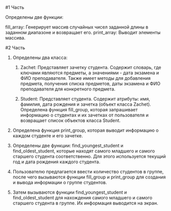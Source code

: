 #1 Часть

Определены две функции:

fill_array: Генерирует массив случайных чисел заданной длины в заданном диапазоне и возвращает его.
print_array: Выводит элементы массива.

#2 Часть

1) Определены два класса:

    1) Zachet: Представляет зачетку студента. Содержит словарь, где ключами являются предметы, а значениями - дата экзамена и ФИО преподавателя. Также имеет методы для добавления предмета, получения списка предметов, даты экзамена и ФИО преподавателя для конкретного предмета.

    2) Student: Представляет студента. Содержит атрибуты: имя, фамилия, дата рождения и зачетка (объект класса Zachet).
Определена функция fill_group, которая запрашивает информацию о студентах и их зачетках от пользователя и возвращает список объектов класса Student.

2) Определена функция print_group, которая выводит информацию о каждом студенте и его зачетке.

3) Определены две функции: find_youngest_student и find_oldest_student, которые находят самого младшего и самого старшего студента соответственно. Для этого используется текущий год и дата рождения каждого студента.

4) Пользователю предлагается ввести количество студентов в группе, после чего вызываются функции fill_group и print_group для создания и вывода информации о группе студентов.

4) Затем вызываются функции find_youngest_student и find_oldest_student для нахождения самого младшего и самого старшего студента в группе. Их информация выводится на экран.